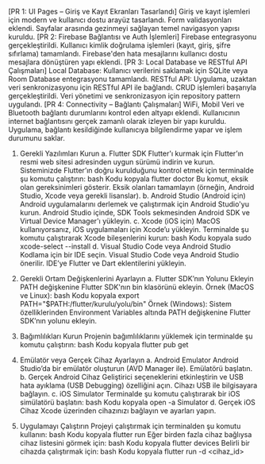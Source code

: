 


[PR 1: UI Pages – Giriş ve Kayıt Ekranları Tasarlandı]
Giriş ve kayıt işlemleri için modern ve kullanıcı dostu arayüz tasarlandı.
Form validasyonları eklendi.
Sayfalar arasında gezinmeyi sağlayan temel navigasyon yapısı kuruldu.
[PR 2: Firebase Bağlantısı ve Auth İşlemleri]
Firebase entegrasyonu gerçekleştirildi.
Kullanıcı kimlik doğrulama işlemleri (kayıt, giriş, şifre sıfırlama) tamamlandı.
Firebase'den hata mesajlarını kullanıcı dostu mesajlara dönüştüren yapı eklendi.
[PR 3: Local Database ve RESTful API Çalışmaları]
Local Database: Kullanıcı verilerini saklamak için SQLite veya Room Database entegrasyonu tamamlandı.
RESTful API: Uygulama, uzaktan veri senkronizasyonu için RESTful API ile bağlandı.
CRUD işlemleri başarıyla gerçekleştirildi.
Veri yönetimi ve senkronizasyon için repository pattern uygulandı.
[PR 4: Connectivity – Bağlantı Çalışmaları]
WiFi, Mobil Veri ve Bluetooth bağlantı durumlarını kontrol eden altyapı eklendi.
Kullanıcının internet bağlantısını gerçek zamanlı olarak izleyen bir yapı kuruldu.
Uygulama, bağlantı kesildiğinde kullanıcıya bilgilendirme yapar ve işlem durumunu saklar.



1. Gerekli Yazılımları Kurun
a. Flutter SDK
Flutter'ı kurmak için Flutter’ın resmi web sitesi adresinden uygun sürümü indirin ve kurun.
Sisteminizde Flutter’ın doğru kurulduğunu kontrol etmek için terminalde şu komutu çalıştırın:
bash
Kodu kopyala
flutter doctor
Bu komut, eksik olan gereksinimleri gösterir. Eksik olanları tamamlayın (örneğin, Android Studio, Xcode veya gerekli lisanslar).
b. Android Studio (Android için)
Android uygulamalarını derlemek ve çalıştırmak için Android Studio'yu kurun.
Android Studio içinde, SDK Tools sekmesinden Android SDK ve Virtual Device Manager'ı yükleyin.
c. Xcode (iOS için)
MacOS kullanıyorsanız, iOS uygulamaları için Xcode’u yükleyin.
Terminalde şu komutu çalıştırarak Xcode bileşenlerini kurun:
bash
Kodu kopyala
sudo xcode-select --install
d. Visual Studio Code veya Android Studio
Kodlama için bir IDE seçin. Visual Studio Code veya Android Studio önerilir.
IDE’ye Flutter ve Dart eklentilerini yükleyin.


2. Gerekli Ortam Değişkenlerini Ayarlayın
a. Flutter SDK’nın Yolunu Ekleyin
PATH değişkenine Flutter SDK'nın bin klasörünü ekleyin.
Örnek (MacOS ve Linux):
bash
Kodu kopyala
export PATH="$PATH:/flutter/kurulu/yolu/bin"
Örnek (Windows): Sistem özelliklerinden Environment Variables altında PATH değişkenine Flutter SDK’nın yolunu ekleyin.

3. Bağımlılıkları Kurun
Projenin bağımlılıklarını yüklemek için terminalde şu komutu çalıştırın:
bash
Kodu kopyala
flutter pub get


4. Emülatör veya Gerçek Cihaz Ayarlayın
a. Android Emulator
Android Studio’da bir emülatör oluşturun (AVD Manager ile).
Emülatörü başlatın.
b. Gerçek Android Cihaz
Geliştirici seçeneklerini etkinleştirin ve USB hata ayıklama (USB Debugging) özelliğini açın.
Cihazı USB ile bilgisayara bağlayın.
c. iOS Simulator
Terminalde şu komutu çalıştırarak bir iOS simülatörü başlatın:
bash
Kodu kopyala
open -a Simulator
d. Gerçek iOS Cihaz
Xcode üzerinden cihazınızı bağlayın ve ayarları yapın.



5. Uygulamayı Çalıştırın
Projeyi çalıştırmak için terminalden şu komutu kullanın:
bash
Kodu kopyala
flutter run
Eğer birden fazla cihaz bağlıysa cihaz listesini görmek için:
bash
Kodu kopyala
flutter devices
Belirli bir cihazda çalıştırmak için:
bash
Kodu kopyala
flutter run -d <cihaz_id>


